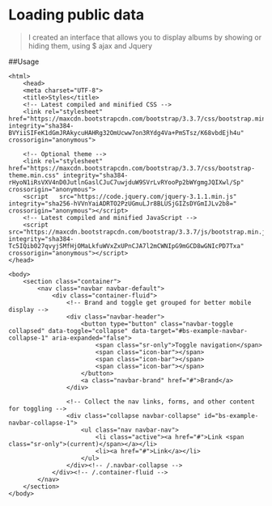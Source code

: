 # Loading public data

> I created an interface that allows you to display albums by showing or hiding them, using $ ajax and Jquery

##Usage

	<html>
		<head>
		<meta charset="UTF-8">
		<title>Styles</title>
		<!-- Latest compiled and minified CSS -->
		<link rel="stylesheet" href="https://maxcdn.bootstrapcdn.com/bootstrap/3.3.7/css/bootstrap.min.css" integrity="sha384-BVYiiSIFeK1dGmJRAkycuHAHRg32OmUcww7on3RYdg4Va+PmSTsz/K68vbdEjh4u" crossorigin="anonymous">

		<!-- Optional theme -->
		<link rel="stylesheet" href="https://maxcdn.bootstrapcdn.com/bootstrap/3.3.7/css/bootstrap-theme.min.css" integrity="sha384-rHyoN1iRsVXV4nD0JutlnGaslCJuC7uwjduW9SVrLvRYooPp2bWYgmgJQIXwl/Sp" crossorigin="anonymous">
		<script   src="https://code.jquery.com/jquery-3.1.1.min.js"   integrity="sha256-hVVnYaiADRTO2PzUGmuLJr8BLUSjGIZsDYGmIJLv2b8="   crossorigin="anonymous"></script>
		<!-- Latest compiled and minified JavaScript -->
		<script src="https://maxcdn.bootstrapcdn.com/bootstrap/3.3.7/js/bootstrap.min.js" integrity="sha384-Tc5IQib027qvyjSMfHjOMaLkfuWVxZxUPnCJA7l2mCWNIpG9mGCD8wGNIcPD7Txa" crossorigin="anonymous"></script>
	</head>

	<body>
		<section class="container">
			<nav class="navbar navbar-default">
				<div class="container-fluid">
					<!-- Brand and toggle get grouped for better mobile display -->
					<div class="navbar-header">
						<button type="button" class="navbar-toggle collapsed" data-toggle="collapse" data-target="#bs-example-navbar-collapse-1" aria-expanded="false">
							<span class="sr-only">Toggle navigation</span>
							<span class="icon-bar"></span>
							<span class="icon-bar"></span>
							<span class="icon-bar"></span>
						</button>
						<a class="navbar-brand" href="#">Brand</a>
					</div>

					<!-- Collect the nav links, forms, and other content for toggling -->
					<div class="collapse navbar-collapse" id="bs-example-navbar-collapse-1">
						<ul class="nav navbar-nav">
							<li class="active"><a href="#">Link <span class="sr-only">(current)</span></a></li>
							<li><a href="#">Link</a></li>
						</ul>
					</div><!-- /.navbar-collapse -->
				</div><!-- /.container-fluid -->
			</nav>
		</section>
	</body>

</html>

